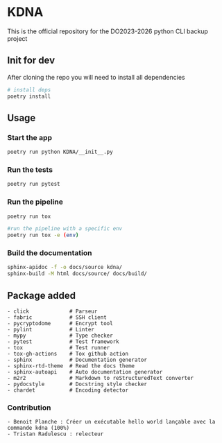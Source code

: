 # KDNA

This is the official repository for the DO2023-2026 python CLI backup project

## Init for dev

After cloning the repo you will need to install all dependencies

```bash
# install deps
poetry install
```

## Usage


### Start the app
```bash
poetry run python KDNA/__init__.py
```
### Run the tests
```bash
poetry run pytest
```
### Run the pipeline
```bash
poetry run tox
```
```bash
#run the pipeline with a specific env
poetry run tox -e (env)
```
### Build the documentation
```bash
sphinx-apidoc -f -o docs/source kdna/
sphinx-build -M html docs/source/ docs/build/
```

## Package added
    - click             # Parseur
    - fabric            # SSH client
    - pycryptodome      # Encrypt tool
    - pylint            # Linter
    - mypy              # Type checker
    - pytest            # Test framework
    - tox               # Test runner
    - tox-gh-actions    # Tox github action
    - sphinx            # Documentation generator
    - sphinx-rtd-theme  # Read the docs theme
    - sphinx-autoapi    # Auto documentation generator
    - m2r2              # Markdown to reStructuredText converter
    - pydocstyle        # Docstring style checker
    - chardet           # Encoding detector

### Contribution 
    - Benoit Planche : Créer un exécutable hello world lançable avec la commande kdna (100%)
    - Tristan Radulescu : relecteur